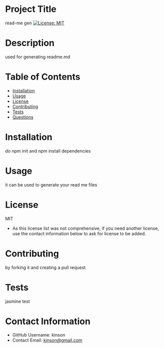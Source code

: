 
# Project Title
read-me gen
[![License: MIT](https://img.shields.io/badge/License-MIT-yellow.svg)](https://opensource.org/licenses/MIT)

# Description
used for generating readme.md

# Table of Contents 
* [Installation](#-Installation)
* [Usage](#-Usage)
* [License](#-Installation)
* [Contributing](#-Contributing)
* [Tests](#-Tests)
* [Questions](#-Contact-Information)
    
# Installation
do npm init and npm install dependencies

# Usage
it can be used to generate your read me files

# License 
MIT
* As this license list was not comprehensive, if you need another license, use the contact information below to ask for license to be added. 

# Contributing 
by forking it and creating a pull request

# Tests
jasmine test

# Contact Information 
* GitHub Username: kinson
* Contact Email: kinson@gmail.com

